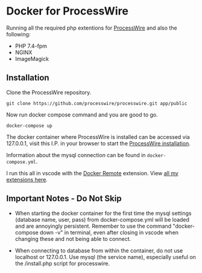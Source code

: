 # Docker for ProcessWire

Running all the required php extentions for [ProcessWire](https://github.com/processwire/processwire) and also the following:

* PHP 7.4-fpm
* NGINX
* ImageMagick

## Installation

Clone the ProcessWire repository.
```
git clone https://github.com/processwire/processwire.git app/public
```

Now run docker compose command and you are good to go.

```
docker-compose up
```

The docker container where ProcessWire is installed can be accessed via 127.0.0.1, visit this I.P. in your browser to start the [ProcessWire installation](https://processwire.com/docs/start/install/new/).

Information about the mysql connection can be found in `docker-compose.yml`.

I run this all in vscode with the [Docker Remote](https://github.com/Microsoft/vscode-remote-release) extension. View [all my extensions here](https://github.com/Geerodge/dotfiles).

## Important Notes - Do Not Skip

* When starting the docker container for the first time the mysql settings (database name, user, pass) from docker-compose.yml will be loaded and are annoyingly persistent. Remember to use the command "docker-compose down -v" in terminal, even after closing in vscode when changing these and not being able to connect.

* When connecting to database from within the container, do not use localhost or 127.0.0.1. Use mysql (the service name), especially useful on the /install.php script for processwire.

